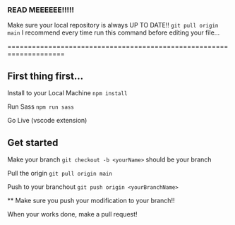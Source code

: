 ### READ MEEEEEE!!!!!

Make sure your local repository is always UP TO DATE!!
`git pull origin main`
I recommend every time run this command before editing your file...

====================================================================

## First thing first...

Install to your Local Machine
`npm install`

Run Sass
`npm run sass`

Go Live (vscode extension)

## Get started

Make your branch
`git checkout -b <yourName>`
<yourName> should be your branch

Pull the origin
`git pull origin main`

Push to your branchout
`git push origin <yourBranchName>`

\*\* Make sure you push your modification to your branch!!

When your works done, make a pull request!
